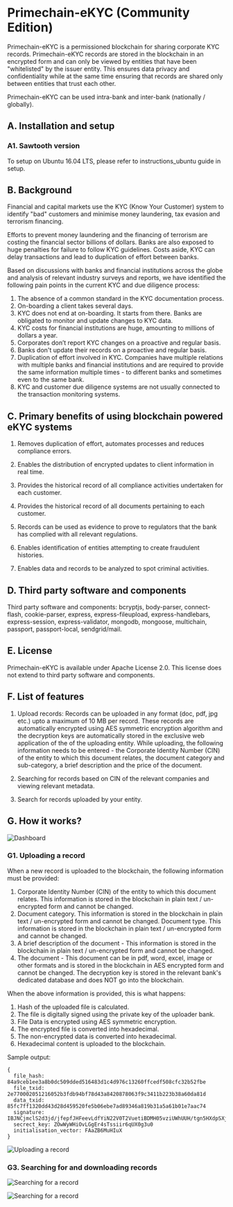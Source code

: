 # Primechain-eKYC (Community Edition)

Primechain-eKYC is a permissioned blockchain for sharing corporate KYC records. Primechain-eKYC records are stored in the blockchain in an encrypted form and can only be viewed by entities that have been "whitelisted" by the issuer entity. This ensures data privacy and confidentiality while at the same time ensuring that records are shared only between entities that trust each other. 

Primechain-eKYC can be used intra-bank and inter-bank (nationally / globally).

## A. Installation and setup

### A1. Sawtooth version

To setup on Ubuntu 16.04 LTS, please refer to instructions_ubuntu guide in setup.

## B. Background

Financial and capital markets use the KYC (Know Your Customer) system to identify "bad" customers and minimise money laundering, tax evasion and terrorism financing. 

Efforts to prevent money laundering and the financing of terrorism are costing the financial sector billions of dollars. Banks are also exposed to huge penalties for failure to follow KYC guidelines. Costs aside, KYC can delay transactions and lead to duplication of effort between banks.

Based on discussions with banks and financial institutions across the globe and analysis of relevant industry surveys and reports, we have identified the following pain points in the current KYC and due diligence process:

1. The absence of a common standard in the KYC documentation process.
2. On-boarding a client takes several days.
3. KYC does not end at on-boarding. It starts from there. Banks are obligated to monitor and update changes to KYC data.
4. KYC costs for financial institutions are huge, amounting to millions of dollars a year.
5. Corporates don’t report KYC changes on a proactive and regular basis.
6. Banks don't update their records on a proactive and regular basis.
7. Duplication of effort involved in KYC. Companies have multiple relations with multiple banks and financial institutions and are required to provide the same information multiple times - to different banks and sometimes even to the same bank.
8. KYC and customer due diligence systems are not usually connected to the transaction monitoring systems. 

## C. Primary benefits of using blockchain powered eKYC systems

1. Removes duplication of effort, automates processes and reduces compliance errors.

2. Enables the distribution of encrypted updates to client information in real time.

3. Provides the historical record of all compliance activities undertaken for each customer.

4. Provides the historical record of all documents pertaining to each customer.

5. Records can be used as evidence to prove to regulators that the bank has complied with all relevant regulations.

6. Enables identification of entities attempting to create fraudulent histories.

7. Enables data and records to be analyzed to spot criminal activities.


## D. Third party software and components

Third party software and components: bcryptjs, body-parser, connect-flash, cookie-parser, express, express-fileupload, express-handlebars, express-session, express-validator, mongodb, mongoose, multichain, passport, passport-local, sendgrid/mail.

## E. License
Primechain-eKYC is available under Apache License 2.0. This license does not extend to third party software and components.

## F. List of features

1. Upload records: Records can be uploaded in any format (doc, pdf, jpg etc.) upto a maximum of 10 MB per record. These records are automatically encrypted using AES symmetric encryption algorithm and the decryption keys are automatically stored in the exclusive web application of the of the uploading entity. While uploading, the following information needs to be entered - the Corporate Identity Number (CIN) of the entity to which this document relates, the document category and sub-category, a brief description and the price of the document. 

2. Searching for records based on CIN of the relevant companies and viewing relevant metadata. 

3. Search for records uploaded by your entity.

## G. How it works?

![Dashboard](http://www.primechaintech.com/images/open_source/1_user_dashboard.png)

### G1. Uploading a record 
When a new record is uploaded to the blockchain, the following information must be provided:

1. Corporate Identity Number (CIN) of the entity to which this document relates. This information is stored in the blockchain in plain text / un-encrypted form and cannot be changed.
2. Document category. This information is stored in the blockchain in plain text / un-encrypted form and cannot be changed.
Document type. This information is stored in the blockchain in plain text / un-encrypted form and cannot be changed.
3. A brief description of the document - This information is stored in the blockchain in plain text / un-encrypted form and cannot be changed.
4. The document - This document can be in pdf, word, excel, image or other formats and is stored in the blockchain in AES encrypted form and cannot be changed. The decryption key is stored in the relevant bank's dedicated database and does NOT go into the blockchain. 

When the above information is provided, this is what happens:

1. Hash of the uploaded file is calculated.
2. The file is digitally signed using the private key of the uploader bank.
3. File Data is encrypted using AES symmetric encryption.
4. The encrypted file is converted into hexadecimal.
5. The non-encrypted data is converted into hexadecimal.
6. Hexadecimal content is uploaded to the blockchain.

Sample output:

    {
      file_hash: 84a9ceb1ee3a8b0dc509dded516483d1c4d976c13260ffcedf508cfc32b52fbe
      file_txid: 2e770002051216052b3fdb94bf78d43a8420878063f9c3411b223b38a60da81d
      data_txid: 85fc7ff1320dd43d28d459520fe5b06ebe7ad89346a819b31a5a61b01e7aac74
      signature: IBJNCjmclS2d3jd/jfepfJHFeevLdfYiN22V0T2VuetiBDMH05vziUWhUUH/tgn5HXdpSXjMFISOqFl7JPU8Tt8=
      secrect_key: ZOwWyWHiOvLGgEr4sTssiir6qUX0g3u0
      initialisation_vector: FAaZB6MuHIuX
    }

![Uploading a record](http://www.primechaintech.com/images/open_source/2_upload_record.png)

### G3. Searching for and downloading records

![Searching for a record](http://www.primechaintech.com/images/open_source/3_search_record.png)

![Searching for a record](http://www.primechaintech.com/images/open_source/4_search_record.png)

